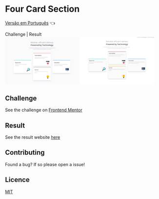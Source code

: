 # Four Card Section

<a href="https://github.com/ItaloPussi/frontend-mentor/tree/master/four-card-feature-section/readme.pt.md">Versão em Português</a> 👈

Challenge | Result <br />
<img width="48%" src="https://github.com/ItaloPussi/frontend-mentor/blob/master/four-card-feature-section/design/desktop-design.jpg" /> <img width="48%" src="https://github.com/ItaloPussi/frontend-mentor/blob/master/four-card-feature-section/design/result.jpg?raw=true" /> 

## Challenge
See the challenge on <a href="https://www.frontendmentor.io/challenges/four-card-feature-section-weK1eFYK" target="_blank"> Frontend Mentor</a>

## Result
See the result website <a href="https://italopussi-fourcardsection-fm.netlify.app/" target="_blank" >here</a>

## Contributing
Found a bug? If so please open a issue!

## Licence
[MIT](https://choosealicense.com/licenses/mit/)
